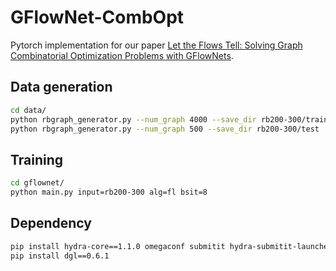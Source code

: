 # GFlowNet-CombOpt
Pytorch implementation for our paper 
[Let the Flows Tell: Solving Graph Combinatorial Optimization Problems with GFlowNets](https://arxiv.org/abs/2305.17010).

## Data generation

```bash
cd data/
python rbgraph_generator.py --num_graph 4000 --save_dir rb200-300/train
python rbgraph_generator.py --num_graph 500 --save_dir rb200-300/test  
```

## Training

```bash
cd gflownet/
python main.py input=rb200-300 alg=fl bsit=8
```

## Dependency

```bash
pip install hydra-core==1.1.0 omegaconf submitit hydra-submitit-launcher
pip install dgl==0.6.1
```